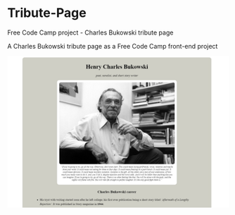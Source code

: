 # Tribute-Page
Free Code Camp project - Charles Bukowski tribute page

A Charles Bukowski tribute page as a Free Code Camp front-end project

![Alt text](/HenryCharlesBukowski.jpg "Charles Bukowski")
